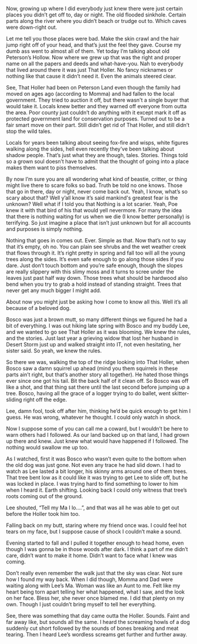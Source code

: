 Now, growing up where I did everybody just knew there were just certain places you didn’t get off to, day or night. The old flooded sinkhole. Certain parts along the river where you didn’t beach or trudge out to. Which caves were down-right out.


Let me tell you those places were bad. Make the skin crawl and the hair jump right off of your head, and that’s just the feel they gave. Course my dumb ass went to almost all of them. Yet today I’m talking about old Peterson’s Hollow. Now where we grew up that was the right and proper name on all the papers and deeds and what-have-you. Nah to everybody that lived around there it was just That Holler. No fancy nicknames or nothing like that cause it didn’t need it. Even the animals steered clear. 


See, That Holler had been on Peterson Land even though the family had moved on ages ago (according to Momma) and had fallen to the local government. They tried to auction it off, but there wasn't a single buyer that would take it. Locals knew better and they warned off everyone from outta the area. Poor county just couldn’t do anything with it except mark it off as protected government land for conservation purposes. Turned out to be a fair smart move on their part. Still didn’t get rid of That Holler, and still didn’t stop the wild tales. 


Locals for years been talking about seeing fox-fire and wisps, white figures walking along the sides, hell even recently they’ve been talking about shadow people. That’s just what they are though, tales. Stories. Things told so a grown soul doesn’t have to admit that the thought of going into a place makes them want to piss themselves. 


By now I’m sure you are all wondering what kind of beastie, critter, or thing might live there to scare folks so bad. Truth be told no one knows. Those that go in there, day or night, never come back out. Yeah, I know, what’s so scary about that? Well y’all know it’s said mankind's greatest fear is the unknown? Well what if I told you that Nothing is a lot scarier. Yeah, Poe knew it with that bird of his that would yell nevermore. For many the idea that there is nothing waiting for us when we die (I know better personally) is terrifying. So just imagine a place that isn’t just unknown but for all accounts and purposes is simply nothing. 


Nothing that goes in comes out. Ever. Simple as that. Now that’s not to say that it’s empty, oh no. You can plain see shrubs and the wet weather creek that flows through it. It’s right pretty in spring and fall too will all the young trees along the sides. It’s even safe enough to go along those sides if you dare. Just don’t touch bottom and you’re safe enough, though the slopes are really slippery with this slimy moss and it turns to scree under the leaves just past half way down. Those trees what should be hardwood also bend when you try to grab a hold instead of standing straight. Trees that never get any much bigger I might add. 


About now you might just be asking how I come to know all this. Well it’s all because of a beloved dog.


Bosco was just a brown mutt, so many different things we figured he had a bit of everything. I was out hiking late spring with Bosco and my buddy Lee, and we wanted to go see That Holler as it was blooming. We knew the rules, and the stories. Just last year a grieving widow that lost her husband in Desert Storm just up and walked straight into IT, not even hesitating, her sister said. So yeah, we knew the rules. 


So there we was, walking the top of the ridge looking into That Holler, when Bosco saw a damn squirrel up ahead (mind you them squirrels in these parts ain’t right, but that’s another story all together). He hated those things ever since one got his tail. Bit the back half of it clean off. So Bosco was off like a shot, and that thing sat there until the last second before jumping up a tree. Bosco, having all the grace of a logger trying to do ballet, went skitter-sliding right off the edge.


Lee, damn fool, took off after him, thinking he’d be quick enough to get him I guess. He was wrong, whatever he thought. I could only watch in shock.


Now I suppose some of you can call me a coward, but I wouldn’t be here to warn others had I followed. As our land backed up on that land, I had grown up there and knew. Just knew what would have happened if I followed. The nothing would swallow me up too. 


As I watched, first it was Bosco who wasn’t even quite to the bottom when the old dog was just gone. Not even any trace he had slid down. I had to watch as Lee lasted a bit longer, his skinny arms around one of them trees. That tree bent low as it could like it was trying to get Lee to slide off, but he was locked in place. I was trying hard to find something to lower to him when I heard it. Earth shifting. Looking back I could only witness that tree’s roots coming out of the ground. 


Lee shouted, “Tell my Ma I lo….”, and that was all he was able to get out before the Holler took him too. 


Falling back on my butt, staring where my friend once was. I could feel hot tears on my face, but I suppose cause of shock I couldn’t make a sound.


Evening started to fall and I pulled it together enough to head home, even though I was gonna be in those woods after dark. I think a part of me didn’t care, didn’t want to make it home. Didn’t want to face what I knew was coming.


Don’t really even remember the walk just that the sky was clear. Not sure how I found my way back. When I did though, Momma and Dad were waiting along with Lee’s Ma. Woman was like an Aunt to me. Felt like my heart being torn apart telling her what happened, what I saw, and the look on her face. Bless her, she never once blamed me. I did that plenty on my own. Though I just couldn’t bring myself to tell her everything.


See, there was something that day came outta the Holler. Sounds. Faint and far away like, but sounds all the same. I heard the screaming howls of a dog suddenly cut short followed by the sounds of bones breaking and meat tearing. Then I heard Lee’s wordless screams get further and further away. 